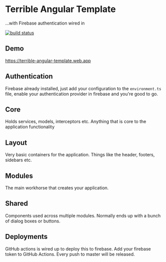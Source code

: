 # Terrible Angular Template 
...with Firebase authentication wired in

[![build status](https://github.com/peavers/terrible-angular-template/workflows/Main/badge.svg)](https://github.com/peavers/terrible-angular-template/actions)

## Demo
https://terrible-angular-template.web.app

## Authentication
Firebase already installed, just add your configuration to the `environment.ts` file, enable your authentication provider in firebase
and you're good to go.  

## Core
Holds services, models, interceptors etc. Anything that is core to the application functionality 

## Layout
Very basic containers for the application. Things like the header, footers, sidebars etc. 

## Modules
The main workhorse that creates your application.

## Shared
Components used across multiple modules. Normally ends up with a bunch of dialog boxes or buttons. 

## Deployments
GitHub actions is wired up to deploy this to firebase. Add your firebase token to GitHub Actions. Every push to master will be released. 
